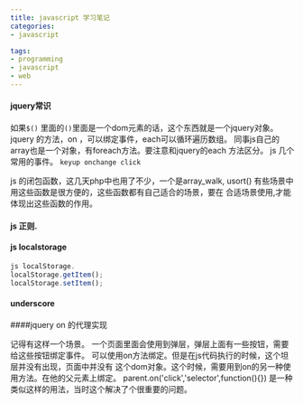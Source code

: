 ```yaml
---
title: javascript 学习笔记
categories:
- javascript

tags:
- programming
- javascript
- web
---
```


#### jquery常识

如果`$()` 里面的`()`里面是一个dom元素的话，这个东西就是一个jquery对象。
jquery 的方法，on ，可以绑定事件，each可以循环遍历数组。
同事js自己的array也是一个对象，有foreach方法。要注意和jquery的each 方法区分。
js 几个常用的事件。
`keyup onchange click`

js 的闭包函数，这几天php中也用了不少，一个是array_walk, usort()
有些场景中用这些函数是很方便的，这些函数都有自己适合的场景，要在
合适场景使用,才能体现出这些函数的作用。

#### js 正则.

#### js localstorage
```javascript
js localStorage.
localStorage.getItem();
localStorage.setItem();
```
#### underscore

####jquery on 的代理实现

记得有这样一个场景。
一个页面里面会使用到弹层，弹层上面有一些按钮，需要给这些按钮绑定事件。
可以使用on方法绑定。但是在js代码执行的时候，这个坦层并没有出现，页面中并没有
这个dom对象。这个时候，需要用到on的另一种使用方法。在他的父元素上绑定。
parent.on('click','selector',function(){})
是一种类似这样的用法，当时这个解决了个很重要的问题。
